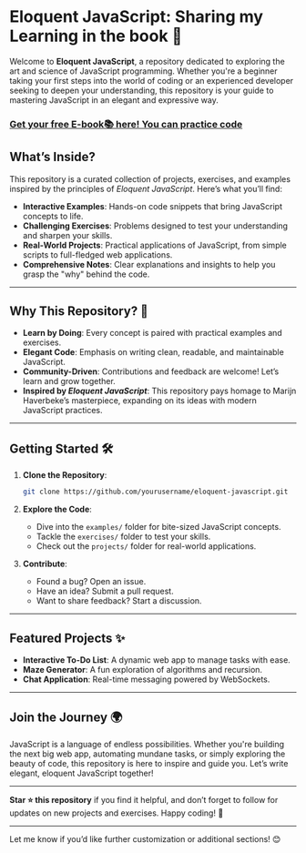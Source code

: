 
# **Eloquent JavaScript: Sharing my Learning in the book** 🚀

Welcome to **Eloquent JavaScript**, a repository dedicated to exploring the art and science of JavaScript programming. Whether you're a beginner taking your first steps into the world of coding or an experienced developer seeking to deepen your understanding, this repository is your guide to mastering JavaScript in an elegant and expressive way.

<h3> <a href="https://eloquentjavascript.net/">Get your free E-book📚 here! You can practice code</a> </h3>

## **What’s Inside?** 

This repository is a curated collection of projects, exercises, and examples inspired by the principles of *Eloquent JavaScript*. Here’s what you’ll find:

- **Interactive Examples**: Hands-on code snippets that bring JavaScript concepts to life.
- **Challenging Exercises**: Problems designed to test your understanding and sharpen your skills.
- **Real-World Projects**: Practical applications of JavaScript, from simple scripts to full-fledged web applications.
- **Comprehensive Notes**: Clear explanations and insights to help you grasp the "why" behind the code.

---

## **Why This Repository?** 🌟

- **Learn by Doing**: Every concept is paired with practical examples and exercises.
- **Elegant Code**: Emphasis on writing clean, readable, and maintainable JavaScript.
- **Community-Driven**: Contributions and feedback are welcome! Let’s learn and grow together.
- **Inspired by *Eloquent JavaScript***: This repository pays homage to Marijn Haverbeke’s masterpiece, expanding on its ideas with modern JavaScript practices.

---

## **Getting Started** 🛠️

1. **Clone the Repository**:
   ```bash
   git clone https://github.com/yourusername/eloquent-javascript.git
   ```
2. **Explore the Code**:
   - Dive into the `examples/` folder for bite-sized JavaScript concepts.
   - Tackle the `exercises/` folder to test your skills.
   - Check out the `projects/` folder for real-world applications.

3. **Contribute**:
   - Found a bug? Open an issue.
   - Have an idea? Submit a pull request.
   - Want to share feedback? Start a discussion.

---

## **Featured Projects** ✨

- **Interactive To-Do List**: A dynamic web app to manage tasks with ease.
- **Maze Generator**: A fun exploration of algorithms and recursion.
- **Chat Application**: Real-time messaging powered by WebSockets.

---

## **Join the Journey** 🌍

JavaScript is a language of endless possibilities. Whether you're building the next big web app, automating mundane tasks, or simply exploring the beauty of code, this repository is here to inspire and guide you. Let’s write elegant, eloquent JavaScript together!

---

**Star ⭐ this repository** if you find it helpful, and don’t forget to follow for updates on new projects and exercises. Happy coding! 🚀

---

Let me know if you’d like further customization or additional sections! 😊
